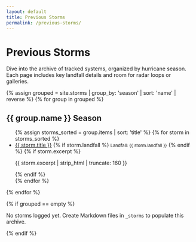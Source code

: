 ```yaml
---
layout: default
title: Previous Storms
permalink: /previous-storms/
---
```


<div class="section-intro">
  <h1>Previous Storms</h1>
  <p>Dive into the archive of tracked systems, organized by hurricane season. Each page includes key landfall details and room for radar loops or galleries.</p>
</div>

{% assign grouped = site.storms | group_by: 'season' | sort: 'name' | reverse %}
{% for group in grouped %}
<section class="storm-season">
  <h2>{{ group.name }} Season</h2>
  <ul class="card-list">
    {% assign storms_sorted = group.items | sort: 'title' %}
    {% for storm in storms_sorted %}
    <li class="card">
      <a href="{{ storm.url | relative_url }}">{{ storm.title }}</a>
      {% if storm.landfall %}
      <small>Landfall: {{ storm.landfall }}</small>
      {% endif %}
      {% if storm.excerpt %}
      <p>{{ storm.excerpt | strip_html | truncate: 160 }}</p>
      {% endif %}
    </li>
    {% endfor %}
  </ul>
</section>
{% endfor %}

{% if grouped == empty %}
<p>No storms logged yet. Create Markdown files in <code>_storms</code> to populate this archive.</p>
{% endif %}
